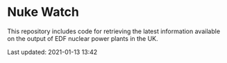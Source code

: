 # Nuke Watch

This repository includes code for retrieving the latest information available on the output of EDF nuclear power plants in the UK.

Last updated: 2021-01-13 13:42